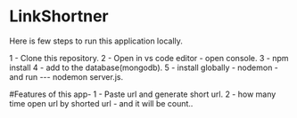 # LinkShortner
Here is few steps to run this application locally.

1 - Clone this repository.
2 - Open in vs code editor  - open console.
3 - npm install
4 - add to the database(mongodb).
5 - install globally - nodemon - and run --- nodemon server.js.

#Features of this app-
1 - Paste url and generate short url.
2 - how many time open url by shorted url - and it will be count..
 
